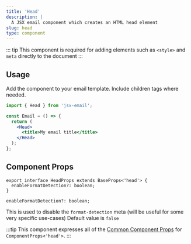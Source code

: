 ```yaml
---
title: 'Head'
description: |
  A JSX email component which creates an HTML head element
slug: head
type: component
---
```


<!--@include: @/include/header.md-->

::: tip
This component is required for adding elements such as `<style>` and `meta` directly to the document
:::

<!--@include: @/include/install.md-->

## Usage

Add the component to your email template. Include children tags where needed.

```jsx
import { Head } from 'jsx-email';

const Email = () => {
  return (
    <Head>
      <title>My email title</title>
    </Head>
  );
};
```

## Component Props

```tsx
export interface HeadProps extends BaseProps<'head'> {
  enableFormatDetection?: boolean;
}
```

```tsx
enableFormatDetection?: boolean;
```

This is used to disable the `format-detection` meta (will be useful for some very specific use-cases)
Default value is `false`

:::tip
This component expresses all of the [Common Component Props](https://react.dev/reference/react-dom/components/common) for `ComponentProps<'head'>`.
:::
